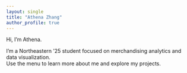 ```yaml
---
layout: single
title: "Athena Zhang"
author_profile: true
---
```


Hi, I’m Athena.

I’m a Northeastern ’25 student focused on merchandising analytics and data visualization.  
Use the menu to learn more about me and explore my projects.
